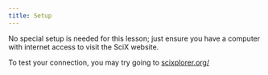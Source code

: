 ```yaml
---
title: Setup
---
```


No special setup is needed for this lesson; just ensure you have a computer with internet access to visit the SciX website.

To test your connection, you may try going to [scixplorer.org/](https://scixplorer.org/)
